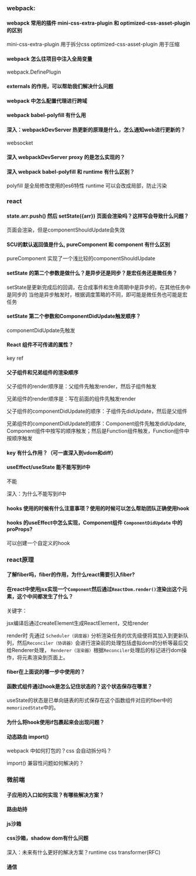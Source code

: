 
### webpack: 

#### webapck 常用的插件 mini-css-extra-plugin 和 optimized-css-asset-plugin 的区别

mini-css-extra-plugin 用于拆分css
optimized-css-asset-plugin 用于压缩

#### webpack 怎么往项目中注入全局变量

webpack.DefinePlugin

#### externals 的作用，可以帮助我们解决什么问题

#### webpack 中怎么配置代理进行跨域

#### webpack babel-polyfill 有什么用

#### 深入：webpackDevServer 热更新的原理是什么，怎么通知web进行更新的？

websocket

#### 深入 webpackDevServer proxy 的是怎么实现的？


#### 深入 webpack babel-polyfill 和 runtime 有什么区别？

polyfill 是全局修改使用的es6特性
runtime 可以会改成局部，防止污染

### react

#### state.arr.push() 然后 setState({arr}) 页面会渲染吗？这样写会导致什么问题？
页面会渲染，但是componentShouldUpdate会失效 


#### SCU的默认返回值是什么, pureComponent 和 component 有什么区别
pureComponent 实现了一个浅比较的componentShouldUpdate

#### setState 的第二个参数是做什么？是异步还是同步？是宏任务还是微任务？

setState是更新完成后的回调，在合成事件和生命周期中是异步的，在其他任务中是同步的
当他是异步触发时，根据调度策略的不同，即可能是微任务也可能是宏任务

#### setState 第二个参数和ComponentDidUpdate触发顺序？

componentDidUpdate先触发

#### React 组件不可传递的属性？

key ref

#### 父子组件和兄弟组件的渲染顺序

父子组件的render顺序是：父组件先触发render，然后子组件触发

兄弟组件的render顺序是：写在前面的组件先触发render

父子组件的componentDidUpdate的顺序：子组件先didUpdate，然后是父组件

兄弟组件的componentDidUpdate的顺序：Component组件先触发didUpdate, Component组件中按写的顺序触发；然后是Function组件触发，Function组件中按顺序触发

#### key 有什么作用？（可一直深入到vdom和diff）

#### useEffect/useState 能不能写到if中

不能

深入：为什么不能写到if中

#### hooks 使用的时候有什么注意事项？使用的时候可以怎么帮助团队正确使用hook

#### hooks 的useEffect中怎么实现，Component组件 `ComponentDidUpdate` 中的 proProps?

可以创建一个自定义的hook

### react原理

#### 了解fiber吗，fiber的作用，为什么react需要引入fiber?

#### 在react中使用jsx实现一个`Component`然后通过`ReactDom.render()`渲染出这个元素，这个中间都发生了什么？
关键字： 

jsx编译后通过createElement生成ReactElement，交给render

render时 先通过 `Scheduler（调度器)` 分析渲染任务的优先级便将其加入到更新队列，然后`Reconciler（协调器）`会进行渲染前的处理包括虚拟dom的分析等最后交给Renderer处理， `Renderer（渲染器）`根据`Reconciler`处理后的标记进行dom操作，将元素渲染到页面上。

#### fiber在上面说的哪一步中使用的？

#### 函数式组件通过hook是怎么记住状态的？这个状态保存在哪里？

useState的状态是已单向链表的形式保存在这个函数组件对应的fiber中的`memorizedState`中的。

#### 为什么将hook使用if包裹起来会出现问题？

#### 动态路由 import()

webpack 中如何打包的？css 会自动拆分吗？

import() 兼容性问题如何解决的？


### 微前端

#### 子应用的入口如何实现？有哪些解决方案？

#### 路由劫持

#### js沙箱

#### css沙箱，shadow dom有什么问题

深入：未来有什么更好的解决方案？runtime css transformer(RFC) 

#### 通信



